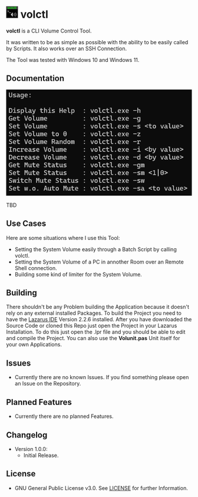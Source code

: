 # ![Logo](./Icon.png?raw=true) volctl

**volctl** is a CLI Volume Control Tool.

It was written to be as simple as possible with the ability to be easily called by Scripts.
It also works over an SSH Connection.

The Tool was tested with Windows 10 and Windows 11.

## Documentation

![CLI Screenshot](./Images/volctl%2001.png?raw=true)

TBD

## Use Cases

Here are some situations where I use this Tool:

* Setting the System Volume easily through a Batch Script by calling volctl.
* Setting the System Volume of a PC in annother Room over an Remote Shell connection.
* Building some kind of limiter for the System Volume.

## Building

There shouldn't be any Problem building the Application because it doesn't rely on any external installed Packages.
To build the Project you need to have the [Lazarus IDE](https://www.lazarus-ide.org/) Version 2.2.6 installed.
After you have downloaded the Source Code or cloned this Repo just open the Project in your Lazarus Installation.
To do this just open the .lpr file and you should be able to edit and compile the Project.
You can also use the **Volunit.pas** Unit itself for your own Applications.

## Issues

* Currently there are no known Issues. If you find something please open an Issue on the Repository.

## Planned Features

* Currently there are no planned Features.

## Changelog

* Version 1.0.0:
  * Initial Release.

## License

* GNU General Public License v3.0. See [LICENSE](./LICENSE) for further Information.